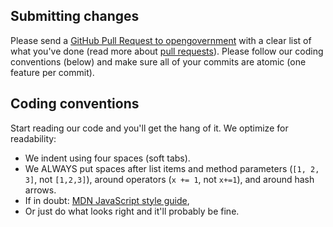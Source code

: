 ## Submitting changes

Please send a [GitHub Pull Request to opengovernment](https://github.com/JoshuaJewell/Gitpoint/pull/new/main) with a clear list of what you've done (read more about [pull requests](http://help.github.com/pull-requests/)). Please follow our coding conventions (below) and make sure all of your commits are atomic (one feature per commit).
    
## Coding conventions

Start reading our code and you'll get the hang of it. We optimize for readability:

  * We indent using four spaces (soft tabs).
  * We ALWAYS put spaces after list items and method parameters (`[1, 2, 3]`, not `[1,2,3]`), around operators (`x += 1`, not `x+=1`), and around hash arrows.
  * If in doubt: [MDN JavaScript style guide](https://developer.mozilla.org/en-US/docs/MDN/Writing_guidelines/Writing_style_guide/Code_style_guide/JavaScript),
  * Or just do what looks right and it'll probably be fine.
